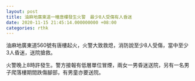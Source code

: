 ```yaml
---
layout: post
title: 油麻地廣東道一幢唐樓發生火警　最少8人受傷有人昏迷
date: 2020-11-15 21:45:14.000000000 +08:00
categories: rthk
---
```


油麻地廣東道560號有唐樓起火，火警大致救熄，消防說至少8人受傷，當中至少3人昏迷，送院搶救。

火警晚上8時許發生。警方接報有低層單位冒煙，兩女一男昏迷送院，另有一名男子爬落樓期間跌傷腳部，有男童亦要送院。
